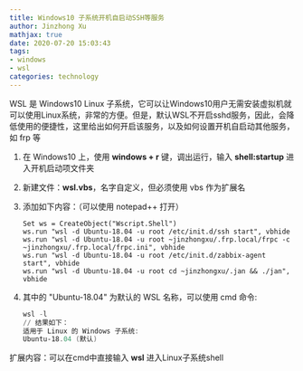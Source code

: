 ```yaml
---
title: Windows10 子系统开机自启动SSH等服务
author: Jinzhong Xu
mathjax: true
date: 2020-07-20 15:03:43
tags:
- windows
- wsl
categories: technology
---
```


WSL 是 Windows10 Linux 子系统，它可以让Windows10用户无需安装虚拟机就可以使用Linux系统，非常的方便。但是，默认WSL不开启sshd服务，因此，会降低使用的便捷性，这里给出如何开启该服务，以及如何设置开机自启动其他服务，如 frp 等

<!--more-->

1. 在 Windows10 上，使用 **windows + r** 键，调出运行，输入 **shell:startup** 进入开机启动项文件夹

2. 新建文件：**wsl.vbs**，名字自定义，但必须使用 vbs 作为扩展名

3. 添加如下内容：（可以使用 notepad++ 打开）

   ```vbscript
   Set ws = CreateObject("Wscript.Shell")
   ws.run "wsl -d Ubuntu-18.04 -u root /etc/init.d/ssh start", vbhide
   ws.run "wsl -d Ubuntu-18.04 -u root ~jinzhongxu/.frp.local/frpc -c ~jinzhongxu/.frp.local/frpc.ini", vbhide
   ws.run "wsl -d Ubuntu-18.04 -u root /etc/init.d/zabbix-agent start", vbhide
   ws.run "wsl -d Ubuntu-18.04 -u root cd ~jinzhongxu/.jan && ./jan", vbhide
   ```

4. 其中的 "Ubuntu-18.04" 为默认的 WSL 名称，可以使用 cmd 命令: 

   ```powershell
   wsl -l
   // 结果如下：
   适用于 Linux 的 Windows 子系统:
   Ubuntu-18.04 (默认)
   ```

扩展内容：可以在cmd中直接输入 **wsl** 进入Linux子系统shell